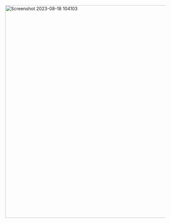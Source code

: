 <img width="670" alt="Screenshot 2023-08-18 104103" src="https://github.com/Kirank009/Forage_PowerBI_PwC-Switzerland/assets/126448871/7f58623e-765c-4031-a8aa-36c0b6b87e6c">
